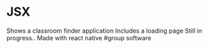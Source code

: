 # JSX
Shows a classroom finder application
Includes a loading page 
Still in progress..
Made with react native
#group software
